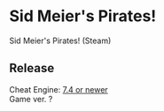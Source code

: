 # Sid Meier's Pirates!

Sid Meier's Pirates! (Steam)

## Release

Cheat Engine: [7.4 or newer](https://github.com/cheat-engine/cheat-engine/releases)  
Game ver. ?